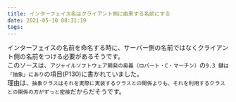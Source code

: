 ```yaml
---
title: インターフェイス名はクライアント側に由来する名前にする
date: 2021-05-10 08:31:19
tags:
---
```


インターフェイスの名前を命名する時に、サーバー側の名前ではなくクライアント側の名前をつける必要があるそうです。  
このソースは、`アジャイルソフトウェア開発の奥義（ロバート・C・マーチン）`の`9.3 鍵は「抽象」にあり`の項目(P130)に書かれていました。  
理由は、`抽象クラスはそれを実際に実装するクラスとの関係よりも、それを利用するクラスとの関係の方がずっと密接`だからだそうです。